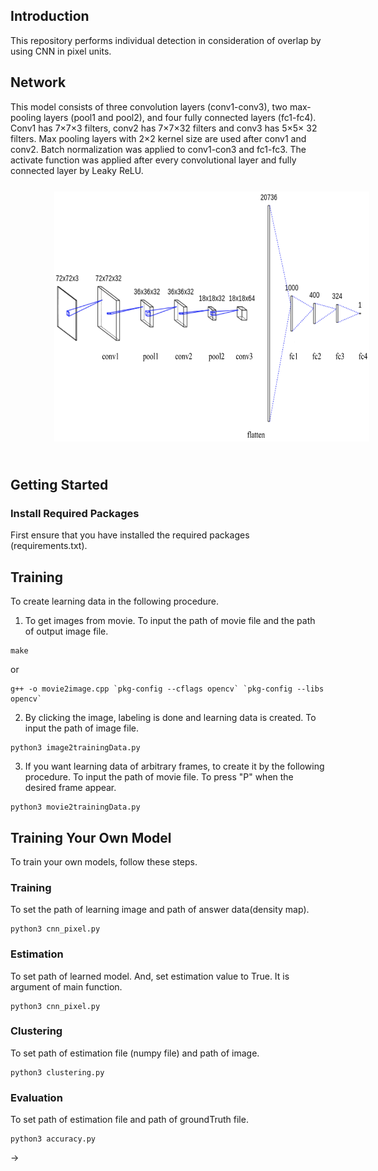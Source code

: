 ## Introduction
This repository performs individual detection in consideration of overlap by using CNN in pixel units.


## Network
This model consists of three convolution layers (conv1-conv3), two max-pooling layers (pool1 and pool2), and four fully connected layers (fc1-fc4). Conv1 has 7×7×3 filters, conv2 has 7×7×32 filters and conv3 has 5×5× 32 filters. Max pooling layers with 2×2 kernel size are used after conv1 and conv2. Batch normalization was applied to conv1-con3 and fc1-fc3. The activate function was applied after every convolutional layer and fully connected layer by Leaky ReLU.
<img src="./image/demo/model.png" alt="model" height= 400 vspace="25" hspace="70">

## Getting Started
### Install Required Packages
First ensure that you have installed the required packages (requirements.txt).  


## Training
To create learning data in the following procedure.
1. To get images from movie. To input the path of movie file and the path of output image file.
```
make
```
or
```
g++ -o movie2image.cpp `pkg-config --cflags opencv` `pkg-config --libs opencv`
```

2. By clicking the image, labeling is done and learning data is created. To input the path of image file.
```
python3 image2trainingData.py
```

3. If you want learning data of arbitrary frames, to create it by the following procedure. To input the path of movie file. To press "P" when the desired frame appear.
```
python3 movie2trainingData.py
```

## Training Your Own Model
To train your own models, follow these steps.  

### Training
To set the path of learning image and path of answer data(density map).
```
python3 cnn_pixel.py
```

### Estimation
To set path of learned model. And, set estimation value to True. It is argument of main function.
```
python3 cnn_pixel.py
```

### Clustering
To set path of estimation file (numpy file) and path of image.
```
python3 clustering.py
```

### Evaluation
To set path of estimation file and path of groundTruth file.
```
python3 accuracy.py
```

->